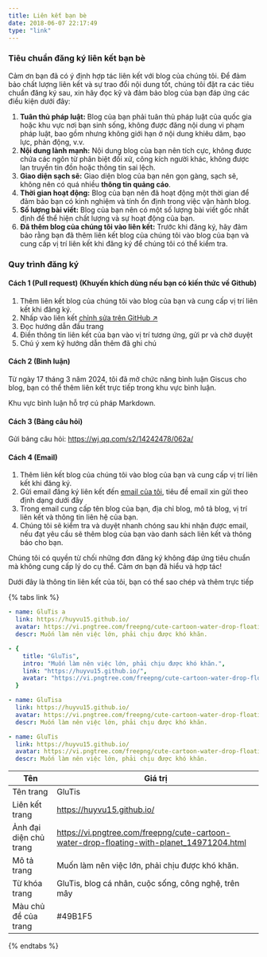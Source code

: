```yaml
---
title: Liên kết bạn bè
date: 2018-06-07 22:17:49
type: "link"
---
```


### Tiêu chuẩn đăng ký liên kết bạn bè

Cảm ơn bạn đã có ý định hợp tác liên kết với blog của chúng tôi. Để đảm bảo chất lượng liên kết và sự trao đổi nội dung tốt, chúng tôi đặt ra các tiêu chuẩn đăng ký sau, xin hãy đọc kỹ và đảm bảo blog của bạn đáp ứng các điều kiện dưới đây:

1. **Tuân thủ pháp luật:** Blog của bạn phải tuân thủ pháp luật của quốc gia hoặc khu vực nơi bạn sinh sống, không được đăng nội dung vi phạm pháp luật, bao gồm nhưng không giới hạn ở nội dung khiêu dâm, bạo lực, phản động, v.v.
2. **Nội dung lành mạnh:** Nội dung blog của bạn nên tích cực, không được chứa các ngôn từ phân biệt đối xử, công kích người khác, không được lan truyền tin đồn hoặc thông tin sai lệch.
3. **Giao diện sạch sẽ:** Giao diện blog của bạn nên gọn gàng, sạch sẽ, không nên có quá nhiều **thông tin quảng cáo**.
4. **Thời gian hoạt động:** Blog của bạn nên đã hoạt động một thời gian để đảm bảo bạn có kinh nghiệm và tính ổn định trong việc vận hành blog.
5. **Số lượng bài viết:** Blog của bạn nên có một số lượng bài viết gốc nhất định để thể hiện chất lượng và sự hoạt động của bạn.
6. **Đã thêm blog của chúng tôi vào liên kết:** Trước khi đăng ký, hãy đảm bảo rằng bạn đã thêm liên kết blog của chúng tôi vào blog của bạn và cung cấp vị trí liên kết khi đăng ký để chúng tôi có thể kiểm tra.

### Quy trình đăng ký

#### Cách 1 (Pull request) (Khuyến khích dùng nếu bạn có kiến thức về Github)

1. Thêm liên kết blog của chúng tôi vào blog của bạn và cung cấp vị trí liên kết khi đăng ký.
2. Nhấp vào liên kết [chỉnh sửa trên GitHub ↗️](https://github.com/huyvu15/huyvu15.github.io/blob/main/source/_data/link.yml)
3. Đọc hướng dẫn đầu trang
4. Điền thông tin liên kết của bạn vào vị trí tương ứng, gửi pr và chờ duyệt
5. Chú ý xem kỹ hướng dẫn thêm đã ghi chú

#### Cách 2 (Bình luận)

Từ ngày 17 tháng 3 năm 2024, tôi đã mở chức năng bình luận Giscus cho blog, bạn có thể thêm liên kết trực tiếp trong khu vực bình luận.

Khu vực bình luận hỗ trợ cú pháp Markdown.

#### Cách 3 (Bảng câu hỏi)

Gửi bảng câu hỏi: https://wj.qq.com/s2/14242478/062a/

#### Cách 4 (Email)

1. Thêm liên kết blog của chúng tôi vào blog của bạn và cung cấp vị trí liên kết khi đăng ký.
2. Gửi email đăng ký liên kết đến [email của tôi](mailto:huyv80313@gmail.com), tiêu đề email xin gửi theo định dạng dưới đây
3. Trong email cung cấp tên blog của bạn, địa chỉ blog, mô tả blog, vị trí liên kết và thông tin liên hệ của bạn.
4. Chúng tôi sẽ kiểm tra và duyệt nhanh chóng sau khi nhận được email, nếu đạt yêu cầu sẽ thêm blog của bạn vào danh sách liên kết và thông báo cho bạn.

Chúng tôi có quyền từ chối những đơn đăng ký không đáp ứng tiêu chuẩn mà không cung cấp lý do cụ thể. Cảm ơn bạn đã hiểu và hợp tác!

Dưới đây là thông tin liên kết của tôi, bạn có thể sao chép và thêm trực tiếp

{% tabs link %}


<!-- tab butterfly -->

```yml
- name: GluTis a
  link: https://huyvu15.github.io/
  avatar: https://vi.pngtree.com/freepng/cute-cartoon-water-drop-floating-with-planet_14971204.html
  descr: Muốn làm nên việc lớn, phải chịu được khó khăn.
```

<!-- endtab -->

<!-- tab fluid -->

```yml
- {
    title: "GluTis",
    intro: "Muốn làm nên việc lớn, phải chịu được khó khăn.",
    link: "https://huyvu15.github.io/",
    avatar: "https://vi.pngtree.com/freepng/cute-cartoon-water-drop-floating-with-planet_14971204.html",
  }
```

<!-- endtab -->

<!-- tab anzhiyu -->

```yml
- name: GluTisa
  link: https://huyvu15.github.io/
  avatar: https://vi.pngtree.com/freepng/cute-cartoon-water-drop-floating-with-planet_14971204.html
  descr: Muốn làm nên việc lớn, phải chịu được khó khăn.
```

<!-- endtab -->

<!-- tab ☀️Volantis-->

```yml
- name: GluTis
  link: https://huyvu15.github.io/
  avatar: https://vi.pngtree.com/freepng/cute-cartoon-water-drop-floating-with-planet_14971204.html
  descr: Muốn làm nên việc lớn, phải chịu được khó khăn.
```

<!-- endtab -->

<!-- tab  🌴General-->

| Tên        | Giá trị                                                  |
| ---------- | ----------------------------------------------------- |
| Tên trang  | GluTis                                       |
| Liên kết trang   | https://huyvu15.github.io/                              |
| Ảnh đại diện chủ trang  | https://vi.pngtree.com/freepng/cute-cartoon-water-drop-floating-with-planet_14971204.html |
| Mô tả trang  | Muốn làm nên việc lớn, phải chịu được khó khăn.                                   |
| Từ khóa trang | GluTis, blog cá nhân, cuộc sống, công nghệ, trên mây         |
| Màu chủ đề của trang | #49B1F5                                               |

<!-- endtab -->

{% endtabs %}
